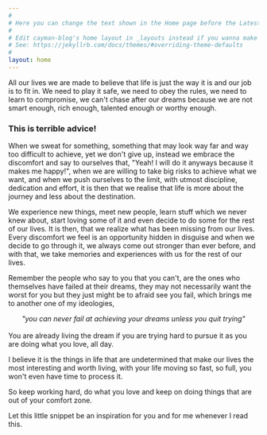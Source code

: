 ```yaml
---
#
# Here you can change the text shown in the Home page before the Latest Posts section.
#
# Edit cayman-blog's home layout in _layouts instead if you wanna make some changes
# See: https://jekyllrb.com/docs/themes/#overriding-theme-defaults
#
layout: home
---
```


All our lives we are made to believe that life is just the way it is and our job is to fit in. We need to play it safe, we need to obey the rules, we need to learn to compromise, we can't chase after our dreams because we are not smart enough, rich enough, talented enough or worthy enough.
### This is terrible advice!


When we sweat for something, something that may look way far and way too difficult to achieve, yet we don't give up,
instead we embrace the discomfort and say to ourselves that, "Yeah! I will do it anyways because it makes me happy!",
when we are willing to take big risks to achieve what we want, and when we push ourselves to the limit, with utmost
discipline, dedication and effort, it is then that we realise that life is more about the journey and less about the
destination.

We experience new things, meet new people, learn stuff which we never knew about, start loving some of it and even decide to do some for the rest of our lives. It is then, that we realize what has been missing from our lives. Every discomfort we feel is an opportunity hidden in disguise and when we decide to go through it, we always come out stronger than ever before, and with that, we take memories and experiences with us for the rest of our lives.

Remember the people who say to you that you can't, are the ones who themselves have failed at their dreams, they may
not necessarily want the worst for you but they just might be to afraid see you fail, which brings me to another one of my ideologies,*<center>"you can never fail at achieving your dreams unless you quit trying"</center>*   
You are already living the dream if you are trying hard to pursue it as you are doing what you love, all day.

I believe it is the things in life that are undetermined that make our lives the most interesting and worth living, with your life moving so fast, so full, you won't even have time to process it.

So keep working hard, do what you love and keep on doing things that are out of your comfort zone.

Let this little snippet be an inspiration for you and for me whenever I read this.

